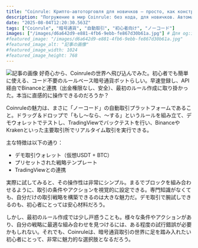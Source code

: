```yaml
---
title: "Coinrule: Крипто-автоторговля для новичков — просто, как конструктор!"
description: "Погружение в мир Coinrule: без кода, для новичков. Автоматизированная торговля криптовалютой с помощью простых правил. Демо-счет, шаблоны, интеграция с TradingView. Отлично для старта в трейдинге, но требует экспериментов."
date: "2025-08-04T12:20:30.563Z"
tags: ["Coinrule", "暗号通貨", "自動取引", "初心者向け", "ノーコード"]
images: ["/images/d6a642d9-e881-4fb6-9ebb-fe867d30b61a.jpg"] # Для og:image
#featured_image: "/images/d6a642d9-e881-4fb6-9ebb-fe867d30b61a.jpg"
#featured_image_alt: "記事の画像"
#featured_image_width: 1024
#featured_image_height: 768
---
```

![記事の画像](/images/d6a642d9-e881-4fb6-9ebb-fe867d30b61a.jpg)
好奇心から、Coinruleの世界へ飛び込んでみた。初心者でも簡単に使える、コード不要のルールベース暗号通貨ボットらしい。早速登録し、API経由でBinanceと連携（出金権限なし、安全）、最初のルール作成に取り掛かった。本当に直感的に操作できるのだろうか？

Coinruleの魅力は、まさに「ノーコード」の自動取引プラットフォームであること。ドラッグ＆ドロップで「もし～なら、～する」というルールを組み立て、デモウォレットでテストし、TradingViewでバックテストを行い、BinanceやKrakenといった主要取引所でリアルタイム取引を実行できる。

主な特徴は以下の通り：

*   デモ取引ウォレット（仮想USDT + BTC）
*   プリセットされた戦略テンプレート
*   TradingViewとの連携

実際に試してみると、その操作性は非常にシンプル。まるでブロックを組み合わせるように、取引の条件やアクションを視覚的に設定できる。専門知識がなくても、自分だけの取引戦略を構築できるのは大きな魅力だ。デモ取引で腕試しできるのも、初心者にとっては安心材料だろう。

しかし、最初のルール作成では少し戸惑うことも。様々な条件やアクションがあり、自分の戦略に最適な組み合わせを見つけるには、ある程度の試行錯誤が必要かもしれない。それでも、Coinruleは、暗号通貨取引の世界に足を踏み入れたい初心者にとって、非常に魅力的な選択肢となるだろう。
